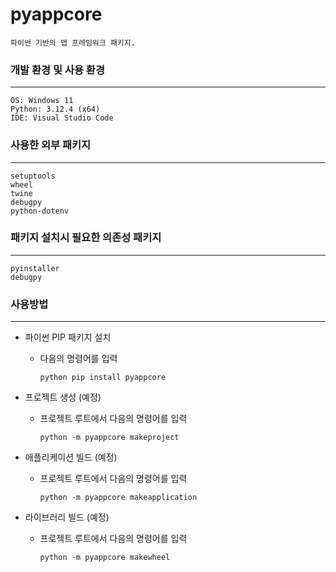 # pyappcore

    파이썬 기반의 앱 프레임워크 패키지.



### 개발 환경 및 사용 환경
---

    OS: Windows 11
    Python: 3.12.4 (x64)
    IDE: Visual Studio Code



### 사용한 외부 패키지
---

    setuptools
    wheel
    twine
    debugpy
    python-dotenv



### 패키지 설치시 필요한 의존성 패키지
---

    pyinstaller
    debugpy



### 사용방법
---
- 파이썬 PIP 패키지 설치
  - 다음의 명령어를 입력
 
        python pip install pyappcore


- 프로젝트 생성 (예정)
  - 프로젝트 루트에서 다음의 명령어를 입력

        python -m pyappcore makeproject


- 애플리케이션 빌드 (예정)
  - 프로젝트 루트에서 다음의 명령어를 입력

        python -m pyappcore makeapplication


- 라이브러리 빌드 (예정)
  - 프로젝트 루트에서 다음의 명령어를 입력

        python -m pyappcore makewheel

